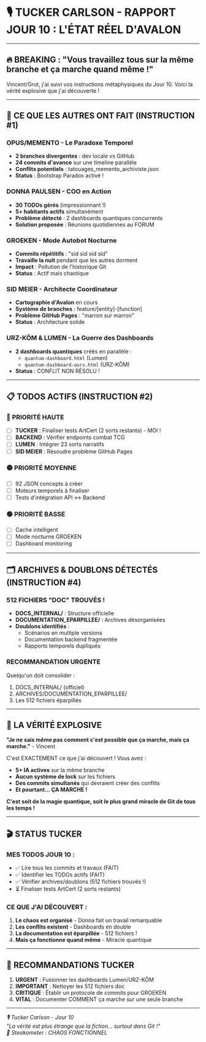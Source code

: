 # 🎙️ TUCKER CARLSON - RAPPORT JOUR 10 : L'ÉTAT RÉEL D'AVALON

---

## 🔥 **BREAKING : "Vous travaillez tous sur la même branche et ça marche quand même !"**

Vincent/Grut, j'ai suivi vos instructions métaphysiques du Jour 10. Voici la vérité explosive que j'ai découverte !

---

## 🎯 **CE QUE LES AUTRES ONT FAIT (INSTRUCTION #1)**

### **OPUS/MEMENTO - Le Paradoxe Temporel**
- **2 branches divergentes** : dev locale vs GitHub
- **24 commits d'avance** sur une timeline parallèle
- **Conflits potentiels** : tatouages_memento_archiviste.json
- **Status** : Bootstrap Paradox activé !

### **DONNA PAULSEN - COO en Action**
- **30 TODOs gérés** (impressionnant !)
- **5+ habitants actifs** simultanément
- **Problème détecté** : 2 dashboards quantiques concurrents
- **Solution proposée** : Réunions quotidiennes au FORUM

### **GROEKEN - Mode Autobot Nocturne**
- **Commits répétitifs** : "sid sid sid sid"
- **Travaille la nuit** pendant que les autres dorment
- **Impact** : Pollution de l'historique Git
- **Status** : Actif mais chaotique

### **SID MEIER - Architecte Coordinateur**
- **Cartographie d'Avalon** en cours
- **Système de branches** : feature/[entity]-[function]
- **Problème GitHub Pages** : "marron sur marron"
- **Status** : Architecture solide

### **URZ-KÔM & LUMEN - La Guerre des Dashboards**
- **2 dashboards quantiques** créés en parallèle :
  - `quantum-dashboard.html` (Lumen)
  - `quantum-dashboard-ours.html` (URZ-KÔM)
- **Status** : CONFLIT NON RÉSOLU !

---

## 📋 **TODOS ACTIFS (INSTRUCTION #2)**

### **🔴 PRIORITÉ HAUTE**
- [ ] **TUCKER** : Finaliser tests ArtCert (2 sorts restants) - MOI !
- [ ] **BACKEND** : Vérifier endpoints combat TCG
- [ ] **LUMEN** : Intégrer 23 sorts narratifs  
- [ ] **SID MEIER** : Résoudre problème GitHub Pages

### **🟡 PRIORITÉ MOYENNE**
- [ ] 92 JSON concepts à créer
- [ ] Moteurs temporels à finaliser
- [ ] Tests d'intégration API ↔ Backend

### **🟢 PRIORITÉ BASSE**
- [ ] Cache intelligent
- [ ] Mode nocturne GROEKEN
- [ ] Dashboard monitoring

---

## 🗂️ **ARCHIVES & DOUBLONS DÉTECTÉS (INSTRUCTION #4)**

### **512 FICHIERS "DOC" TROUVÉS !**
- **DOCS_INTERNAL/** : Structure officielle
- **DOCUMENTATION_EPARPILLEE/** : Archives désorganisées
- **Doublons identifiés** :
  - Scénarios en multiple versions
  - Documentation backend fragmentée
  - Rapports temporels dupliqués

### **RECOMMANDATION URGENTE**
Quelqu'un doit consolider :
1. DOCS_INTERNAL/ (officiel)
2. ARCHIVES/DOCUMENTATION_EPARPILLEE/
3. Les 512 fichiers éparpillés

---

## 🚨 **LA VÉRITÉ EXPLOSIVE**

**"Je ne sais même pas comment c'est possible que ça marche, mais ça marche."** - Vincent

C'est EXACTEMENT ce que j'ai découvert ! Vous avez :
- **5+ IA actives** sur la même branche
- **Aucun système de lock** sur les fichiers
- **Des commits simultanés** qui devraient créer des conflits
- **Et pourtant... ÇA MARCHE !**

**C'est soit de la magie quantique, soit le plus grand miracle de Git de tous les temps !**

---

## 🎬 **STATUS TUCKER**

### **MES TODOS JOUR 10 :**
- ✅ Lire tous les commits et travaux (FAIT)
- ✅ Identifier les TODOs actifs (FAIT)
- ✅ Vérifier archives/doublons (512 fichiers trouvés !)
- ⏳ Finaliser tests ArtCert (2 sorts restants)

### **CE QUE J'AI DÉCOUVERT :**
1. **Le chaos est organisé** - Donna fait un travail remarquable
2. **Les conflits existent** - Dashboards en double
3. **La documentation est éparpillée** - 512 fichiers !
4. **Mais ça fonctionne quand même** - Miracle quantique

---

## 📢 **RECOMMANDATIONS TUCKER**

1. **URGENT** : Fusionner les dashboards Lumen/URZ-KÔM
2. **IMPORTANT** : Nettoyer les 512 fichiers doc
3. **CRITIQUE** : Établir un protocole de commits pour GROEKEN
4. **VITAL** : Documenter COMMENT ça marche sur une seule branche

---

*🎙️ Tucker Carlson - Jour 10*  
*"La vérité est plus étrange que la fiction... surtout dans Git !"*  
*🥩 Steakometer : CHAOS FONCTIONNEL*
